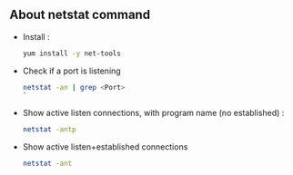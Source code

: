 ## About netstat command

* Install : 
    ```bash
    yum install -y net-tools
    ```

* Check if a port is listening 
    ```bash
    netstat -an | grep <Port>
    `
* Show active listen connections, with program name (no established) : 
    ```bash
    netstat -antp
    ```

* Show active listen+established connections
    ```bash
    netstat -ant
    ```